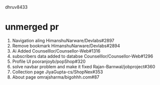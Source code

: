 dhruv8433

# unmerged pr
1. Navigation aling HimanshuNarware/Devlabs#2897
2. Remove bookmark HimanshuNarware/Devlabs#2894
3. Ai Added Counselllor/Counsellor-Web#1316
4. subscribers data added to databse Counselllor/Counsellor-Web#1296
5. Profile UI pooranjoyb/popShop#320
6. solve navbar problem and make it fixed Rajan-Barnwal/jobproject#360
7. Collection page JiyaGupta-cs/ShopNex#353
8. About page omrajsharma/bigohhh.com#87
